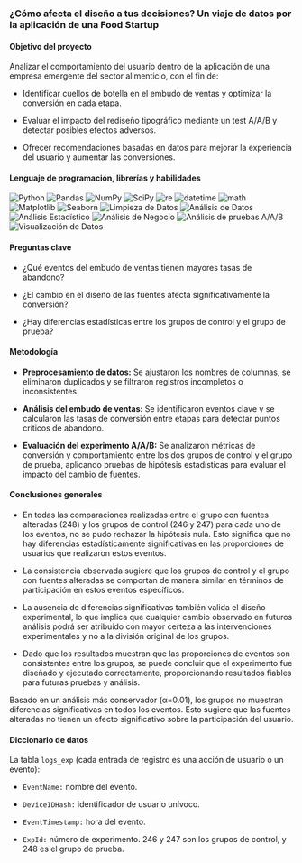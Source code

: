 ### ¿Cómo afecta el diseño a tus decisiones? Un viaje de datos por la aplicación de una Food Startup

#### Objetivo del proyecto
Analizar el comportamiento del usuario dentro de la aplicación de una empresa emergente del sector alimenticio, con el fin de:

- Identificar cuellos de botella en el embudo de ventas y optimizar la conversión en cada etapa.

- Evaluar el impacto del rediseño tipográfico mediante un test A/A/B y detectar posibles efectos adversos.

- Ofrecer recomendaciones basadas en datos para mejorar la experiencia del usuario y aumentar las conversiones.

#### Lenguaje de programación, librerías y habilidades 
![Python](https://img.shields.io/badge/PYTHON-%232A5D9F.svg?style=for-the-badge&logo=python&logoColor=white)
![Pandas](https://img.shields.io/badge/PANDAS-%232A5D9F.svg?style=for-the-badge&logo=pandas&logoColor=white)
![NumPy](https://img.shields.io/badge/NUMPY-%232A5D9F.svg?style=for-the-badge&logo=numpy&logoColor=white)
![SciPy](https://img.shields.io/badge/SCIPY-%232A5D9F.svg?style=for-the-badge&logo=scipy&logoColor=white)
![re](https://img.shields.io/badge/RE-%232A5D9F.svg?style=for-the-badge&logoColor=white)
![datetime](https://img.shields.io/badge/DATETIME-%232A5D9F.svg?style=for-the-badge&logoColor=white)
![math](https://img.shields.io/badge/MATH-%232A5D9F.svg?style=for-the-badge&logoColor=white)
![Matplotlib](https://img.shields.io/badge/MATPLOTLIB-%232A5D9F.svg?style=for-the-badge&logo=plotly&logoColor=white)
![Seaborn](https://img.shields.io/badge/SEABORN-%232A5D9F.svg?style=for-the-badge&logo=seaborn&logoColor=white)
![Limpieza de Datos](https://img.shields.io/badge/LIMPIEZA%20DE%20DATOS-%233B7DD8.svg?style=for-the-badge&logoColor=white)
![Análisis de Datos](https://img.shields.io/badge/ANÁLISIS%20DE%20DATOS-%233B7DD8.svg?style=for-the-badge&logoColor=white)
![Análisis Estadístico](https://img.shields.io/badge/ANÁLISIS%20ESTADÍSTICO-%233B7DD8.svg?style=for-the-badge&logoColor=white)
![Análisis de Negocio](https://img.shields.io/badge/ANÁLISIS%20DE%20NEGOCIO-%233B7DD8.svg?style=for-the-badge&logoColor=white)
![Análisis de pruebas A/A/B](https://img.shields.io/badge/ANÁLISIS%20DE%20PRUEBAS%20A/A/B-%233B7DD8.svg?style=for-the-badge&logoColor=white)
![Visualización de Datos](https://img.shields.io/badge/VISUALIZACIÓN%20DE%20DATOS-%233B7DD8.svg?style=for-the-badge&logoColor=white)

#### Preguntas clave
- ¿Qué eventos del embudo de ventas tienen mayores tasas de abandono?

- ¿El cambio en el diseño de las fuentes afecta significativamente la conversión?

- ¿Hay diferencias estadísticas entre los grupos de control y el grupo de prueba?

#### Metodología
- **Preprocesamiento de datos:** Se ajustaron los nombres de columnas, se eliminaron duplicados y se filtraron registros incompletos o inconsistentes.

- **Análisis del embudo de ventas:** Se identificaron eventos clave y se calcularon las tasas de conversión entre etapas para detectar puntos críticos de abandono.

- **Evaluación del experimento A/A/B:** Se analizaron métricas de conversión y comportamiento entre los dos grupos de control y el grupo de prueba, aplicando pruebas de hipótesis estadísticas para evaluar el impacto del cambio de fuentes.

#### Conclusiones generales
- En todas las comparaciones realizadas entre el grupo con fuentes alteradas (248) y los grupos de control (246 y 247) para cada uno de los eventos, no se pudo rechazar la hipótesis nula. Esto significa que no hay diferencias estadísticamente significativas en las proporciones de usuarios que realizaron estos eventos.

- La consistencia observada sugiere que los grupos de control y el grupo con fuentes alteradas se comportan de manera similar en términos de participación en estos eventos específicos.

- La ausencia de diferencias significativas también valida el diseño experimental, lo que implica que cualquier cambio observado en futuros análisis podrá ser atribuido con mayor certeza a las intervenciones experimentales y no a la división original de los grupos.

- Dado que los resultados muestran que las proporciones de eventos son consistentes entre los grupos, se puede concluir que el experimento fue diseñado y ejecutado correctamente, proporcionando resultados fiables para futuras pruebas y análisis.

Basado en un análisis más conservador (α=0.01), los grupos no muestran diferencias significativas en todos los eventos. Esto sugiere que las fuentes alteradas no tienen un efecto significativo sobre la participación del usuario.

#### Diccionario de datos

La tabla `logs_exp` (cada entrada de registro es una acción de usuario o un evento):

- `EventName:` nombre del evento.

- `DeviceIDHash:` identificador de usuario unívoco.

- `EventTimestamp:` hora del evento.

- `ExpId:` número de experimento. 246 y 247 son los grupos de control, y 248 es el grupo de prueba.
